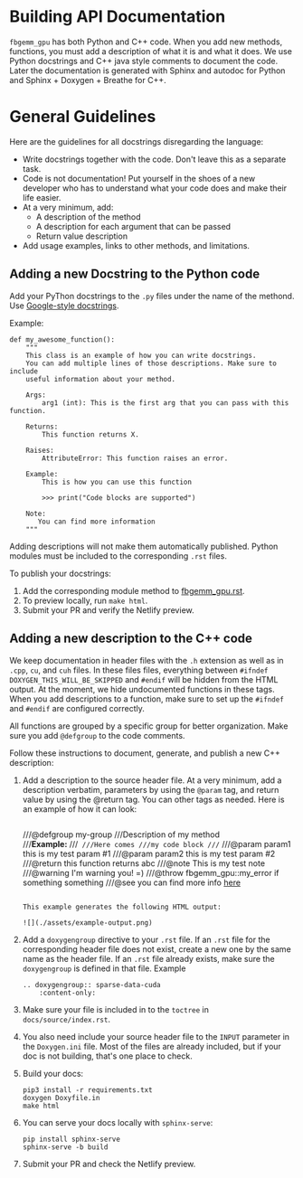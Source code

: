 # Building API Documentation

`fbgemm_gpu` has both Python and C++ code. When you add new methods, functions,
you must add a description of what it is and what it does. We use Python
docstrings and C++ java style comments to document the code. Later the
documentation is generated with Sphinx and autodoc for Python and
Sphinx + Doxygen + Breathe for C++.

# General Guidelines

Here are the guidelines for all docstrings disregarding the language:

* Write docstrings together with the code. Don't leave this as a separate task.
* Code is not documentation! Put yourself in the shoes of a new developer who
  has to understand what your code does and make their life easier.
* At a very minimum, add:
    * A description of the method
    * A description for each argument that can be passed
    * Return value description
* Add usage examples, links to other methods, and limitations.

## Adding a new Docstring to the Python code

Add your PyThon docstrings to the `.py` files under the name of the methond.
Use [Google-style docstrings](https://www.sphinx-doc.org/en/master/usage/extensions/example_google.html).

Example:

```
def my_awesome_function():
    """
    This class is an example of how you can write docstrings.
    You can add multiple lines of those descriptions. Make sure to include
    useful information about your method.

    Args:
        arg1 (int): This is the first arg that you can pass with this function.

    Returns:
        This function returns X.

    Raises:
        AttributeError: This function raises an error.

    Example:
        This is how you can use this function

        >>> print("Code blocks are supported")

    Note:
       You can find more information
    """
```

Adding descriptions will not make them automatically published. Python modules
must be included to the corresponding `.rst` files.

To publish your docstrings:

1. Add the corresponding module method to
   [fbgemm_gpu.rst](./source/fbgemm_gpu.rst).
1. To preview locally, run `make html`.
1. Submit your PR and verify the Netlify preview.

## Adding a new description to the C++ code

We keep documentation in header files with the `.h` extension as well as in
`.cpp`, `cu`, and `cuh` files.
In these files files, everything between `#ifndef DOXYGEN_THIS_WILL_BE_SKIPPED` and
`#endif` will be hidden from the HTML output. At the moment, we hide
undocumented functions in these tags. When you add descriptions to a function,
make sure to set up the `#ifndef` and `#endif` are configured correctly.

All functions are grouped by a specific group for better organization. Make
sure you add `@defgroup` to the code comments.

Follow these instructions to document, generate, and publish a new C++ description:

1. Add a description to the source header file. At a very minimum, add a description
   verbatim, parameters by using the `@param` tag, and return value by using the
   @return tag. You can other tags as needed.
   Here is an example of how it can look:

   ```
      ```
   ///@defgroup my-group
   ///Description of my method <br>
   ///**Example:**
   ///```
   ///Here comes
   ///my code block
   ///```
   ///@param param1 this is my test param #1
   ///@param param2 this is my test param #2
   ///@return this function returns abc
   ///@note This is my test note
   ///@warning I'm warning you! =)
   ///@throw fbgemm_gpu::my_error if something something
   ///@see you can find more info <a href="https://www.doxygen.nl/manual/commands.html#cmdlink">here</a>
   ```

   This example generates the following HTML output:

   ![](./assets/example-output.png)

1. Add a `doxygengroup` directive to your `.rst` file. If an `.rst` file for the
   corresponding header file does not exist, create a new
   one by the same name as the header file. If an `.rst` file already
   exists, make sure the `doxygengroup` is defined in that file. Example

   ```
   .. doxygengroup:: sparse-data-cuda
       :content-only:
   ```

1. Make sure your file is included in to the `toctree` in `docs/source/index.rst`.

1. You also need include your source header file to the `INPUT` parameter
   in the `Doxygen.ini` file. Most of the files are already included, but if
   your doc is not building, that's one place to check.

1. Build your docs:

   ```
   pip3 install -r requirements.txt
   doxygen Doxyfile.in
   make html
   ```

1. You can serve your docs locally with `sphinx-serve`:

   ```
   pip install sphinx-serve
   sphinx-serve -b build
   ```

1. Submit your PR and check the Netlify preview.
